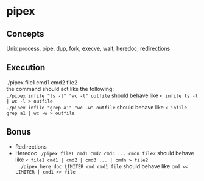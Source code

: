 # pipex

## Concepts
Unix process, pipe, dup, fork, execve, wait, heredoc, redirections

## Execution
./pipex file1 cmd1 cmd2 file2  
the command should act like the following:  
`./pipex infile "ls -l" "wc -l" outfile` should behave like `< infile ls -l | wc -l > outfile`  
`./pipex infile "grep a1" "wc -w" outfile` should behave like `< infile grep a1 | wc -w > outfile`  

## Bonus
* Redirections
* Heredoc
`./pipex file1 cmd1 cmd2 cmd3 ... cmdn file2` should behave like `< file1 cmd1 | cmd2 | cmd3 ... | cmdn > file2`  
` ./pipex here_doc LIMITER cmd cmd1 file` should behave like `cmd << LIMITER | cmd1 >> file`  
